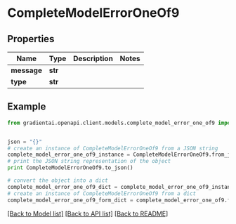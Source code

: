 # CompleteModelErrorOneOf9


## Properties
Name | Type | Description | Notes
------------ | ------------- | ------------- | -------------
**message** | **str** |  | 
**type** | **str** |  | 

## Example

```python
from gradientai.openapi.client.models.complete_model_error_one_of9 import CompleteModelErrorOneOf9


json = "{}"
# create an instance of CompleteModelErrorOneOf9 from a JSON string
complete_model_error_one_of9_instance = CompleteModelErrorOneOf9.from_json(json)
# print the JSON string representation of the object
print CompleteModelErrorOneOf9.to_json()

# convert the object into a dict
complete_model_error_one_of9_dict = complete_model_error_one_of9_instance.to_dict()
# create an instance of CompleteModelErrorOneOf9 from a dict
complete_model_error_one_of9_form_dict = complete_model_error_one_of9.from_dict(complete_model_error_one_of9_dict)
```
[[Back to Model list]](../README.md#documentation-for-models) [[Back to API list]](../README.md#documentation-for-api-endpoints) [[Back to README]](../README.md)


